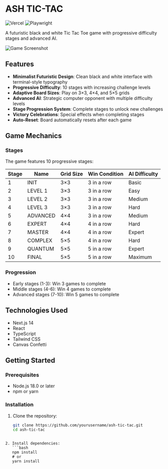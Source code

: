 # ASH TIC-TAC

![Vercel](https://img.shields.io/badge/Powered%20by-Vercel-black.svg?style=for-the-badge&logo=vercel)
![Playwright](https://img.shields.io/badge/Tested%20with-Playwright-45ba4b.svg?style=for-the-badge&logo=playwright)

A futuristic black and white Tic Tac Toe game with progressive difficulty stages and advanced AI.

![Game Screenshot](/placeholder.svg?height=300&width=500)

## Features

- **Minimalist Futuristic Design**: Clean black and white interface with terminal-style typography
- **Progressive Difficulty**: 10 stages with increasing challenge levels
- **Adaptive Board Sizes**: Play on 3×3, 4×4, and 5×5 grids
- **Advanced AI**: Strategic computer opponent with multiple difficulty levels
- **Stage Progression System**: Complete stages to unlock new challenges
- **Victory Celebrations**: Special effects when completing stages
- **Auto-Reset**: Board automatically resets after each game

## Game Mechanics

### Stages

The game features 10 progressive stages:

| Stage | Name | Grid Size | Win Condition | AI Difficulty |
|-------|------|-----------|---------------|--------------|
| 1 | INIT | 3×3 | 3 in a row | Basic |
| 2 | LEVEL 1 | 3×3 | 3 in a row | Easy |
| 3 | LEVEL 2 | 3×3 | 3 in a row | Medium |
| 4 | LEVEL 3 | 3×3 | 3 in a row | Hard |
| 5 | ADVANCED | 4×4 | 3 in a row | Medium |
| 6 | EXPERT | 4×4 | 4 in a row | Hard |
| 7 | MASTER | 4×4 | 4 in a row | Expert |
| 8 | COMPLEX | 5×5 | 4 in a row | Hard |
| 9 | QUANTUM | 5×5 | 5 in a row | Expert |
| 10 | FINAL | 5×5 | 5 in a row | Maximum |

### Progression

- Early stages (1-3): Win 3 games to complete
- Middle stages (4-6): Win 4 games to complete
- Advanced stages (7-10): Win 5 games to complete

## Technologies Used

- Next.js 14
- React
- TypeScript
- Tailwind CSS
- Canvas Confetti

## Getting Started

### Prerequisites

- Node.js 18.0 or later
- npm or yarn

### Installation

1. Clone the repository:
   ```bash
   git clone https://github.com/yourusername/ash-tic-tac.git
   cd ash-tic-tac
```

2. Install dependencies:
   ```bash
   npm install
   # or
   yarn install